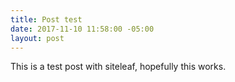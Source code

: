 ```yaml
---
title: Post test
date: 2017-11-10 11:58:00 -05:00
layout: post
---
```


This is a test post with siteleaf, hopefully this works.